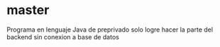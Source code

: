 # master
Programa en lenguaje Java de preprivado
solo logre hacer la parte del backend sin conexion a base de datos
